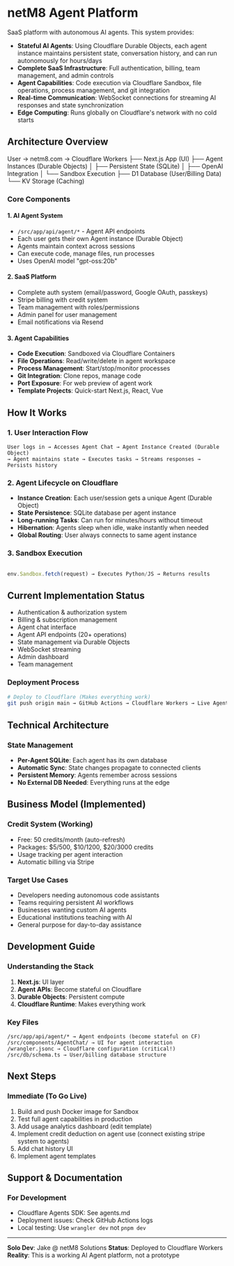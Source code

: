 # netM8 Agent Platform

SaaS platform with autonomous AI agents. This system provides:

- **Stateful AI Agents**: Using Cloudflare Durable Objects, each agent instance maintains persistent state, conversation history, and can run autonomously for hours/days
- **Complete SaaS Infrastructure**: Full authentication, billing, team management, and admin controls
- **Agent Capabilities**: Code execution via Cloudflare Sandbox, file operations, process management, and git integration
- **Real-time Communication**: WebSocket connections for streaming AI responses and state synchronization
- **Edge Computing**: Runs globally on Cloudflare's network with no cold starts

## Architecture Overview


User → netm8.com → Cloudflare Workers
                    ├── Next.js App (UI)
                    ├── Agent Instances (Durable Objects)
                    │   ├── Persistent State (SQLite)
                    │   ├── OpenAI Integration
                    │   └── Sandbox Execution
                    ├── D1 Database (User/Billing Data)
                    └── KV Storage (Caching)

### Core Components

#### 1. **AI Agent System**
- `/src/app/api/agent/*` - Agent API endpoints
- Each user gets their own Agent instance (Durable Object)
- Agents maintain context across sessions
- Can execute code, manage files, run processes
- Uses OpenAI model "gpt-oss:20b"

#### 2. **SaaS Platform**
- Complete auth system (email/password, Google OAuth, passkeys)
- Stripe billing with credit system
- Team management with roles/permissions
- Admin panel for user management
- Email notifications via Resend

#### 3. **Agent Capabilities**
- **Code Execution**: Sandboxed via Cloudflare Containers
- **File Operations**: Read/write/delete in agent workspace
- **Process Management**: Start/stop/monitor processes
- **Git Integration**: Clone repos, manage code
- **Port Exposure**: For web preview of agent work
- **Template Projects**: Quick-start Next.js, React, Vue

## How It Works

### 1. User Interaction Flow
```
User logs in → Accesses Agent Chat → Agent Instance Created (Durable Object)
→ Agent maintains state → Executes tasks → Streams responses → Persists history
```

### 2. Agent Lifecycle on Cloudflare
- **Instance Creation**: Each user/session gets a unique Agent (Durable Object)
- **State Persistence**: SQLite database per agent instance
- **Long-running Tasks**: Can run for minutes/hours without timeout
- **Hibernation**: Agents sleep when idle, wake instantly when needed
- **Global Routing**: User always connects to same agent instance

### 3. Sandbox Execution

```javascript

env.Sandbox.fetch(request) → Executes Python/JS → Returns results
```

## Current Implementation Status

- Authentication & authorization system
- Billing & subscription management
- Agent chat interface
- Agent API endpoints (20+ operations)
- State management via Durable Objects
- WebSocket streaming
- Admin dashboard
- Team management

### Deployment Process

```bash
# Deploy to Cloudflare (Makes everything work)
git push origin main → GitHub Actions → Cloudflare Workers → Live Agent Platform
```
## Technical Architecture

### State Management
- **Per-Agent SQLite**: Each agent has its own database
- **Automatic Sync**: State changes propagate to connected clients
- **Persistent Memory**: Agents remember across sessions
- **No External DB Needed**: Everything runs at the edge

## Business Model (Implemented)

### Credit System (Working)
- Free: 50 credits/month (auto-refresh)
- Packages: $5/500, $10/1200, $20/3000 credits
- Usage tracking per agent interaction
- Automatic billing via Stripe

### Target Use Cases
- Developers needing autonomous code assistants
- Teams requiring persistent AI workflows
- Businesses wanting custom AI agents
- Educational institutions teaching with AI
- General purpose for day-to-day assistance

## Development Guide

### Understanding the Stack
1. **Next.js**: UI layer
2. **Agent APIs**: Become stateful on Cloudflare
3. **Durable Objects**: Persistent compute
4. **Cloudflare Runtime**: Makes everything work

### Key Files
```
/src/app/api/agent/* → Agent endpoints (become stateful on CF)
/src/components/AgentChat/ → UI for agent interaction
/wrangler.jsonc → Cloudflare configuration (critical!)
/src/db/schema.ts → User/billing database structure
```
## Next Steps

### Immediate (To Go Live)
1. Build and push Docker image for Sandbox
2. Test full agent capabilities in production
3. Add usage analytics dashboard (edit template)
4. Implement credit deduction on agent use (connect existing stripe system to agents)
5. Add chat history UI
6. Implement agent templates

## Support & Documentation

### For Development
- Cloudflare Agents SDK: See agents.md
- Deployment issues: Check GitHub Actions logs
- Local testing: Use `wrangler dev` not `pnpm dev`

---

**Solo Dev**: Jake @ netM8 Solutions
**Status**: Deployed to Cloudflare Workers
**Reality**: This is a working AI Agent platform, not a prototype
